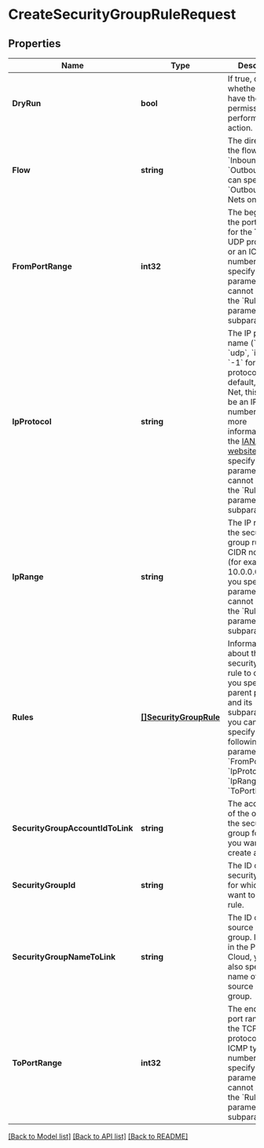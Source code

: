 # CreateSecurityGroupRuleRequest

## Properties

Name | Type | Description | Notes
------------ | ------------- | ------------- | -------------
**DryRun** | **bool** | If true, checks whether you have the required permissions to perform the action. | [optional] 
**Flow** | **string** | The direction of the flow: &#x60;Inbound&#x60; or &#x60;Outbound&#x60;. You can specify &#x60;Outbound&#x60; for Nets only. | 
**FromPortRange** | **int32** | The beginning of the port range for the TCP and UDP protocols, or an ICMP type number. If you specify this parameter, you cannot specify the &#x60;Rules&#x60; parameter and its subparameters. | [optional] 
**IpProtocol** | **string** | The IP protocol name (&#x60;tcp&#x60;, &#x60;udp&#x60;, &#x60;icmp&#x60;, or &#x60;-1&#x60; for all protocols). By default, &#x60;-1&#x60;. In a Net, this can also be an IP protocol number. For more information, see the [IANA.org website](https://www.iana.org/assignments/protocol-numbers/protocol-numbers.xhtml). If you specify this parameter, you cannot specify the &#x60;Rules&#x60; parameter and its subparameters. | [optional] 
**IpRange** | **string** | The IP range for the security group rule, in CIDR notation (for example, 10.0.0.0/16). If you specify this parameter, you cannot specify the &#x60;Rules&#x60; parameter and its subparameters. | [optional] 
**Rules** | [**[]SecurityGroupRule**](SecurityGroupRule.md) | Information about the security group rule to create. If you specify this parent parameter and its subparameters, you cannot specify the following parent parameters: &#x60;FromPortRange&#x60;, &#x60;IpProtocol&#x60;, &#x60;IpRange&#x60;, and &#x60;ToPortRange&#x60;. | [optional] 
**SecurityGroupAccountIdToLink** | **string** | The account ID of the owner of the security group for which you want to create a rule. | [optional] 
**SecurityGroupId** | **string** | The ID of the security group for which you want to create a rule. | 
**SecurityGroupNameToLink** | **string** | The ID of the source security group. If you are in the Public Cloud, you can also specify the name of the source security group. | [optional] 
**ToPortRange** | **int32** | The end of the port range for the TCP and UDP protocols, or an ICMP type number. If you specify this parameter, you cannot specify the &#x60;Rules&#x60; parameter and its subparameters. | [optional] 

[[Back to Model list]](../README.md#documentation-for-models) [[Back to API list]](../README.md#documentation-for-api-endpoints) [[Back to README]](../README.md)


